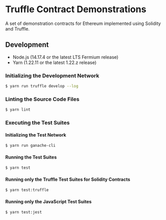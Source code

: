 # Truffle Contract Demonstrations
A set of demonstration contracts for Ethereum implemented using Solidity and Truffle.

## Development

* Node.js (14.17.4 or the latest LTS Fermium release)
* Yarn (1.22.11 or the latest 1.22.z release)

### Initializing the Development Network

```bash
$ yarn run truffle develop --log
```

### Linting the Source Code Files

```bash
$ yarn lint
```

### Executing the Test Suites

#### Initializing the Test Network

```bash
$ yarn run ganache-cli
```

#### Running the Test Suites

```bash
$ yarn test
```

#### Running only the Truffle Test Suites for Solidity Contracts

```bash
$ yarn test:truffle
```

#### Running only the JavaScript Test Suites

```bash
$ yarn test:jest
```
